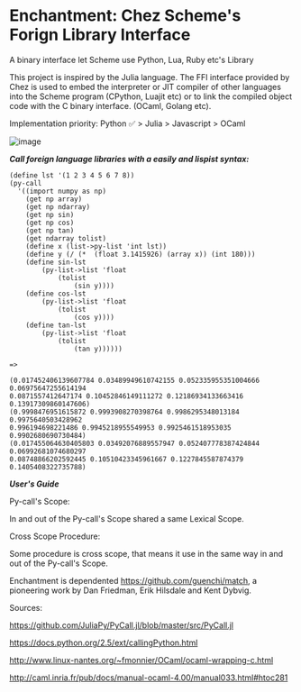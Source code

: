 # Enchantment: Chez Scheme's Forign Library Interface

A binary interface let Scheme use Python, Lua, Ruby etc's Library

This project is inspired by the Julia language. The FFI interface provided by Chez is used to embed the interpreter or JIT compiler of other languages into the Scheme program (CPython, Luajit etc) or to link the compiled object code with the C binary interface. (OCaml, Golang etc).

Implementation priority: Python ✅ > Julia > Javascript > OCaml

![image](https://github.com/guenchi/Enchantment/blob/master/img/py-call.png)

***Call foreign language libraries with a easily and lispist syntax:***

```
(define lst '(1 2 3 4 5 6 7 8))
(py-call 
  '((import numpy as np)
    (get np array)
    (get np ndarray)
    (get np sin)
    (get np cos)
    (get np tan)
    (get ndarray tolist)
    (define x (list->py-list 'int lst))
    (define y (/ (*  (float 3.1415926) (array x)) (int 180)))
    (define sin-lst 
        (py-list->list 'float 
            (tolist 
                (sin y))))
    (define cos-lst 
        (py-list->list 'float 
            (tolist 
                (cos y))))
    (define tan-lst 
        (py-list->list 'float 
            (tolist 
                (tan y))))))

=> 

(0.017452406139607784 0.03489949610742155 0.052335955351004666 0.06975647255614194
0.0871557412647174 0.10452846149111272 0.12186934133663416 0.13917309860147606)
(0.9998476951615872 0.9993908270398764 0.9986295348013184 0.9975640503428962
0.996194698221486 0.9945218955549953 0.9925461518953035 0.9902680690730484)
(0.017455064630405803 0.03492076889557947 0.052407778387424844 0.06992681074680297
0.08748866202592445 0.10510423345961667 0.1227845587874379 0.1405408322735788) 
```

***User's Guide***

Py-call's Scope:

In and out of the Py-call's Scope shared a same Lexical Scope.

Cross Scope Procedure:

Some procedure is cross scope, that means it use in the same way in and out of the Py-call's Scope.


Enchantment is dependented https://github.com/guenchi/match, a pioneering work by Dan Friedman, Erik Hilsdale and Kent Dybvig.


Sources:

https://github.com/JuliaPy/PyCall.jl/blob/master/src/PyCall.jl

https://docs.python.org/2.5/ext/callingPython.html

http://www.linux-nantes.org/~fmonnier/OCaml/ocaml-wrapping-c.html

http://caml.inria.fr/pub/docs/manual-ocaml-4.00/manual033.html#htoc281
